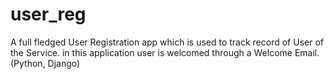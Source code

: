 # user_reg
A full fledged User Registration app which is used to track record of User of the Service. in this application user is welcomed through a Welcome Email.(Python, Django)
